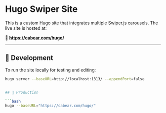 # Hugo Swiper Site

This is a custom Hugo site that integrates multiple Swiper.js carousels. The live site is hosted at:

🔗 **https://cabear.com/hugo/**

---

## 🚀 Development

To run the site locally for testing and editing:

```bash
hugo server --baseURL=http://localhost:1313/ --appendPort=false


## 🚀 Production

```bash
hugo --baseURL="https://cabear.com/hugo/"
